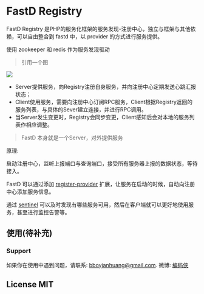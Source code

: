 # FastD Registry

FastD Registry 是PHP的服务化框架的服务发现-注册中心，独立与框架与其他依赖，可以自由整合到 fastd 中，以 provider 的方式进行服务提供。

使用 zookeeper 和 redis 作为服务发现驱动

> 引用一个图

![](https://github.com/weibocom/motan/wiki/media/14612349319195.jpg)

* Server提供服务，向Registry注册自身服务，并向注册中心定期发送心跳汇报状态；
* Client使用服务，需要向注册中心订阅RPC服务，Client根据Registry返回的服务列表，与具体的Sever建立连接，并进行RPC调用。
* 当Server发生变更时，Registry会同步变更，Client感知后会对本地的服务列表作相应调整。

> FastD 本身就是一个Server，对外提供服务

原理: 

启动注册中心，监听上报端口与查询端口，接受所有服务器上报的数据状态，等待接入。

FastD 可以通过添加 [register-provider](https://github.com/fastdlabs/register-provider) 扩展，让服务在启动的时候，自动向注册中心添加服务信息。

通过 [sentinel](https://github.com/fastdlabs/sentinel) 可以及时发现有哪些服务可用，然后在客户端就可以更好地使用服务，甚至进行监控告警等。

## 使用(待补充)

### Support

如果你在使用中遇到问题，请联系: [bboyjanhuang@gmail.com](mailto:bboyjanhuang@gmail.com). 微博: [编码侠](http://weibo.com/ecbboyjan)

## License MIT